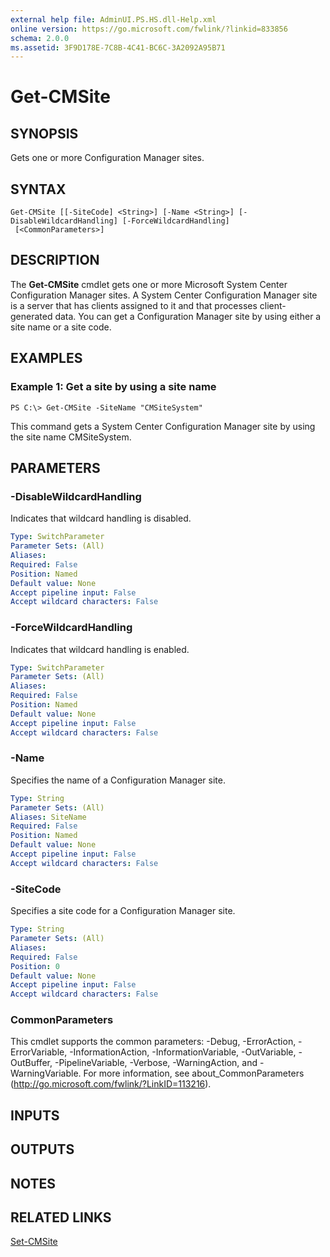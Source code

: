 ```yaml
---
external help file: AdminUI.PS.HS.dll-Help.xml
online version: https://go.microsoft.com/fwlink/?linkid=833856
schema: 2.0.0
ms.assetid: 3F9D178E-7C8B-4C41-BC6C-3A2092A95B71
---
```


# Get-CMSite

## SYNOPSIS
Gets one or more Configuration Manager sites.

## SYNTAX

```
Get-CMSite [[-SiteCode] <String>] [-Name <String>] [-DisableWildcardHandling] [-ForceWildcardHandling]
 [<CommonParameters>]
```

## DESCRIPTION
The **Get-CMSite** cmdlet gets one or more Microsoft System Center Configuration Manager sites.
A System Center Configuration Manager site is a server that has clients assigned to it and that processes client-generated data.
You can get a Configuration Manager site by using either a site name or a site code.

## EXAMPLES

### Example 1: Get a site by using a site name
```
PS C:\> Get-CMSite -SiteName "CMSiteSystem"
```

This command gets a System Center Configuration Manager site by using the site name CMSiteSystem.

## PARAMETERS

### -DisableWildcardHandling
Indicates that wildcard handling is disabled.

```yaml
Type: SwitchParameter
Parameter Sets: (All)
Aliases: 
Required: False
Position: Named
Default value: None
Accept pipeline input: False
Accept wildcard characters: False
```

### -ForceWildcardHandling
Indicates that wildcard handling is enabled.

```yaml
Type: SwitchParameter
Parameter Sets: (All)
Aliases: 
Required: False
Position: Named
Default value: None
Accept pipeline input: False
Accept wildcard characters: False
```

### -Name
Specifies the name of a Configuration Manager site.

```yaml
Type: String
Parameter Sets: (All)
Aliases: SiteName
Required: False
Position: Named
Default value: None
Accept pipeline input: False
Accept wildcard characters: False
```

### -SiteCode
Specifies a site code for a Configuration Manager site.

```yaml
Type: String
Parameter Sets: (All)
Aliases: 
Required: False
Position: 0
Default value: None
Accept pipeline input: False
Accept wildcard characters: False
```

### CommonParameters
This cmdlet supports the common parameters: -Debug, -ErrorAction, -ErrorVariable, -InformationAction, -InformationVariable, -OutVariable, -OutBuffer, -PipelineVariable, -Verbose, -WarningAction, and -WarningVariable. For more information, see about_CommonParameters (http://go.microsoft.com/fwlink/?LinkID=113216).

## INPUTS

## OUTPUTS

## NOTES

## RELATED LINKS

[Set-CMSite](./Set-CMSite.md)


